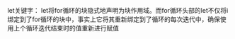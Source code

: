 let关键字：
let将for循环的块隐式地声明为块作用域。而for循环头部的let不仅将i绑定到了for循环的块中，事实上它将其重新绑定到了循环的每次迭代中，确保使用上个循环迭代结束时的值重新进行赋值